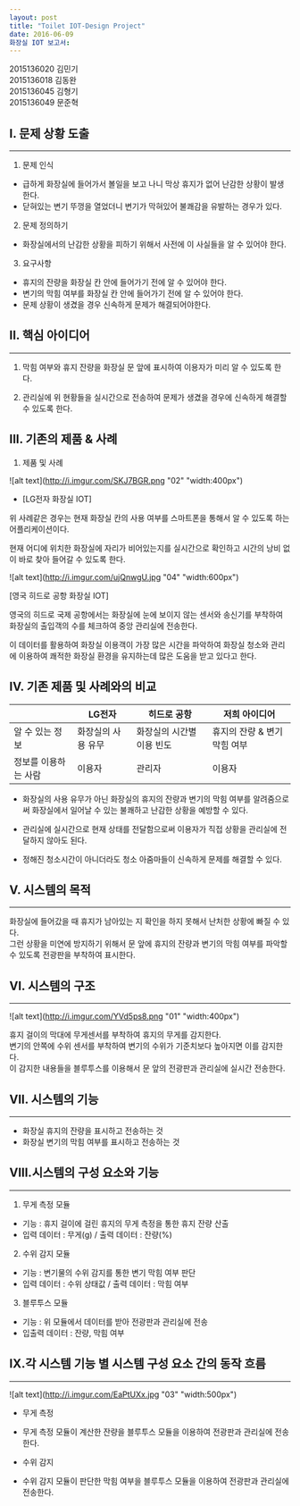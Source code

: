 ```yaml
---
layout: post
title: "Toilet IOT-Design Project"
date: 2016-06-09
화장실 IOT 보고서:
---
```


2015136020 김민기<br />2015136018 김동완<br />2015136045 김형기<br />2015136049 문준혁<br />






## I. 문제 상황 도출
- - -

1. 문제 인식
 - 급하게 화장실에 들어가서 볼일을 보고 나니 막상 휴지가 없어 난감한 상황이 발생한다.
 - 닫혀있는 변기 뚜껑을 열었더니 변기가 막혀있어 불쾌감을 유발하는 경우가 있다.

2. 문제 정의하기
 - 화장실에서의 난감한 상황을 피하기 위해서 사전에 이 사실들을 알 수 있어야 한다.

3. 요구사항
 - 휴지의 잔량을 화장실 칸 안에 들어가기 전에 알 수 있어야 한다.
 - 변기의 막힘 여부를 화장실 칸 안에 들어가기 전에 알 수 있어야 한다.
 - 문제 상황이 생겼을 경우 신속하게 문제가 해결되어야한다.




## II. 핵심 아이디어
- - -

1. 막힘 여부와 휴지 잔량을 화장실 문 앞에 표시하여 이용자가 미리 알 수 있도록 한다.<br />

2. 관리실에 위 현황들을 실시간으로 전송하여 문제가 생겼을 경우에 신속하게 해결할 수 있도록 한다.<br />




## III. 기존의 제품 & 사례
1. 제품 및 사례

![alt text](http://i.imgur.com/SKJ7BGR.png "02" "width:400px")

- [LG전자 화장실 IOT]

위 사례같은 경우는 현재 화장실 칸의 사용 여부를 스마트폰을 통해서 알 수 있도록 하는 어플리케이션이다.

현재 어디에 위치한 화장실에 자리가 비어있는지를 실시간으로 확인하고 시간의 낭비 없이 바로 찾아 들어갈 수 있도록 한다.



![alt text](http://i.imgur.com/ujQnwgU.jpg "04" "width:600px")

[영국 히드로 공항 화장실 IOT]

영국의 히드로 국제 공항에서는 화장실에 눈에 보이지 않는 센서와 송신기를 부착하여 화장실의 출입객의 수를 체크하여 중앙 관리실에 전송한다.

이 데이터를 활용하여 화장실 이용객이 가장 많은 시간을 파악하여 화장실 청소와 관리에 이용하여 쾌적한 화장실 환경을 유지하는데 많은 도움을 받고 있다고 한다.
## IV. 기존 제품 및 사례와의 비교

|        | LG전자 | 히드로 공항  |저희 아이디어|
|--------|-------|-------------|-----------|
|알 수 있는 정보| 화장실의 사용 유무|화장실의 시간별 이용 빈도|휴지의 잔량 & 변기 막힘 여부|
|정보를 이용하는 사람| 이용자|관리자|이용자|

- 화장실의 사용 유무가 아닌 화장실의 휴지의 잔량과 변기의 막힘 여부를 알려줌으로써 화장실에서 일어날 수 있는 불쾌하고 난감한 상황을 예방할 수 있다.

- 관리실에 실시간으로 현재 상태를 전달함으로써 이용자가 직접 상황을 관리실에 전달하지 않아도 된다.

- 정해진 청소시간이 아니더라도 청소 아줌마들이 신속하게 문제를 해결할 수 있다.



## V. 시스템의 목적
- - -
화장실에 들어갔을 때 휴지가 남아있는 지 확인을 하지 못해서 난처한 상황에 빠질 수 있다.<br />
그런 상황을 미연에 방지하기 위해서 문 앞에 휴지의 잔량과 변기의 막힘 여부를 파악할 수 있도록 전광판을 부착하여 표시한다.<br />



## VI. 시스템의 구조
- - -
![alt text](http://i.imgur.com/YVd5ps8.png "01" "width:400px")

휴지 걸이의 막대에 무게센서를 부착하여 휴지의 무게를 감지한다.<br />
변기의 안쪽에 수위 센서를 부착하여 변기의 수위가 기준치보다 높아지면 이를 감지한다.<br />
이 감지한 내용들을 블루투스를 이용해서 문 앞의 전광판과 관리실에 실시간 전송한다.<br />


## VII. 시스템의 기능
- - -
- 화장실 휴지의 잔량을 표시하고 전송하는 것<br />
- 화장실 변기의 막힘 여부를 표시하고 전송하는 것<br />



## VIII.시스템의 구성 요소와 기능
- - -

1.  무게 측정 모듈
 - 기능 : 휴지 걸이에 걸린 휴지의 무게 측정을 통한 휴지 잔량 산출
 - 입력 데이터 : 무게(g) / 출력 데이터 : 잔량(%)

2.  수위 감지 모듈
 - 기능 : 변기물의 수위 감지를 통한 변기 막힘 여부 판단
 - 입력 데이터 : 수위 상태값 / 출력 데이터 : 막힘 여부

3. 블루투스 모듈
 - 기능 : 위 모듈에서 데이터를 받아 전광판과 관리실에 전송
 - 입출력 데이터 : 잔량, 막힘 여부



## IX.각 시스템 기능 별 시스템 구성 요소 간의 동작 흐름
- - -
![alt text](http://i.imgur.com/EaPtUXx.jpg "03" "width:500px")

- 무게 측정
 - 무게 측정 모듈이 계산한 잔량을 블루투스 모듈을 이용하여 전광판과 관리실에 전송한다.

- 수위 감지
 - 수위 감지 모듈이 판단한 막힘 여부을 블루투스 모듈을 이용하여 전광판과 관리실에 전송한다.
